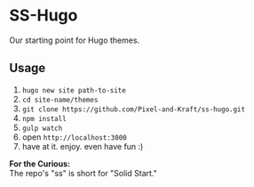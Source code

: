 # SS-Hugo

Our starting point for Hugo themes.

## Usage

1. `hugo new site path-to-site`
2. `cd site-name/themes`
1. `git clone https://github.com/Pixel-and-Kraft/ss-hugo.git`
2. `npm install`
3. `gulp watch`
4. open `http://localhost:3000`
5. have at it. enjoy. even have fun :)

**For the Curious:**  
The repo's "ss" is short for "Solid Start."
